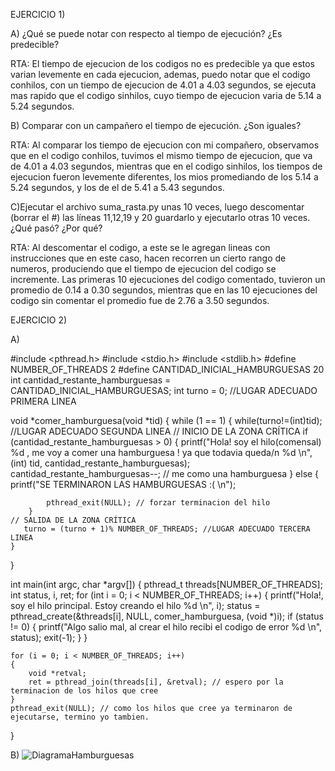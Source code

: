 EJERCICIO 1)

A) ¿Qué se puede notar con respecto al tiempo de ejecución? ¿Es predecible?

RTA: El tiempo de ejecucion de los codigos no es predecible ya que estos varian levemente en cada ejecucion, ademas, puedo notar que el codigo conhilos, con un tiempo de ejecucion de 4.01 a 4.03 segundos, se ejecuta mas rapido que el codigo sinhilos, cuyo tiempo de ejecucion varia de 5.14 a 5.24 segundos.


B) Comparar con un campañero el tiempo de ejecución. ¿Son iguales?

RTA: Al comparar los tiempo de ejecucion con mi compañero, observamos que en el codigo conhilos, tuvimos el mismo tiempo de ejecucion, que va de 4.01 a 4.03 segundos, mientras que en el codigo sinhilos, los tiempos de ejecucion fueron levemente diferentes, los mios promediando de los 5.14 a 5.24 segundos, y los de el de 5.41 a 5.43 segundos.


C)Ejecutar el archivo suma_rasta.py unas 10 veces, luego descomentar (borrar el #) las líneas 11,12,19 y 20 guardarlo y ejecutarlo otras 10 veces. 
¿Qué pasó? ¿Por qué?

RTA: Al descomentar el codigo, a este se le agregan lineas con instrucciones que en este caso, hacen recorren un cierto rango de numeros, produciendo que el tiempo de ejecucion del codigo se incremente. Las primeras 10 ejecuciones del codigo comentado, tuvieron un promedio de 0.14 a 0.30 segundos, mientras que en las 10 ejecuciones del codigo sin comentar el promedio fue de 2.76 a 3.50 segundos.


EJERCICIO 2)

A)

#include <pthread.h>
#include <stdio.h>
#include <stdlib.h>
#define NUMBER_OF_THREADS 2
#define CANTIDAD_INICIAL_HAMBURGUESAS 20
int cantidad_restante_hamburguesas = CANTIDAD_INICIAL_HAMBURGUESAS;
int turno = 0; //LUGAR ADECUADO PRIMERA LINEA

void *comer_hamburguesa(void *tid)
{
	while (1 == 1)
	{ 
		while(turno!=(int)tid); //LUGAR ADECUADO SEGUNDA LINEA
    // INICIO DE LA ZONA CRÍTICA
		if (cantidad_restante_hamburguesas > 0)
		{
			printf("Hola! soy el hilo(comensal) %d , me voy a comer una hamburguesa ! ya que todavia queda/n %d \n", (int) tid, cantidad_restante_hamburguesas);
			cantidad_restante_hamburguesas--; // me como una hamburguesa
		}
		else
		{
			printf("SE TERMINARON LAS HAMBURGUESAS :( \n");

			pthread_exit(NULL); // forzar terminacion del hilo
		}
    // SALIDA DE LA ZONA CRÍTICA   
       turno = (turno + 1)% NUMBER_OF_THREADS; //LUGAR ADECUADO TERCERA LINEA
	}
}

int main(int argc, char *argv[])
{
	pthread_t threads[NUMBER_OF_THREADS];
	int status, i, ret;
	for (int i = 0; i < NUMBER_OF_THREADS; i++)
	{
		printf("Hola!, soy el hilo principal. Estoy creando el hilo %d \n", i);
		status = pthread_create(&threads[i], NULL, comer_hamburguesa, (void *)i);
		if (status != 0)
		{
			printf("Algo salio mal, al crear el hilo recibi el codigo de error %d \n", status);
			exit(-1);
		}
	}

	for (i = 0; i < NUMBER_OF_THREADS; i++)
	{
		void *retval;
		ret = pthread_join(threads[i], &retval); // espero por la terminacion de los hilos que cree
	}
	pthread_exit(NULL); // como los hilos que cree ya terminaron de ejecutarse, termino yo tambien.
}


B) ![DiagramaHamburguesas](https://github.com/agustinasobral/ASO2024TPs/assets/167656580/2052393a-2cf2-4cfd-b704-2f2487580492)



